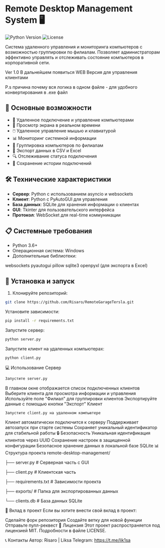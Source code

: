 # Remote Desktop Management System 🖥️

![Python Version](https://img.shields.io/badge/python-3.6+-blue.svg)
![License](https://img.shields.io/badge/license-MIT-green.svg)

Система удаленного управления и мониторинга компьютеров с возможностью группировки по филиалам. Позволяет администраторам эффективно управлять и отслеживать состояние компьютеров в корпоративной сети.


Ver 1.0
В дальнейшем появиться WEB Версия для управления клиентами

P.s причина почему вся логика в одном файле  - для удобного конвертирования в .exe файл
## 🚀 Основные возможности

- 🔄 Удаленное подключение и управление компьютерами
- 📸 Просмотр экрана в реальном времени
- 🖱️ Удаленное управление мышью и клавиатурой
- 📊 Мониторинг системной информации
- 🏢 Группировка компьютеров по филиалам
- 📑 Экспорт данных в CSV и Excel
- 🔍 Отслеживание статуса подключения
- 📝 Сохранение истории подключений

## 🛠️ Технические характеристики

- **Сервер**: Python с использованием asyncio и websockets
- **Клиент**: Python с PyAutoGUI для управления
- **База данных**: SQLite для хранения информации о клиентах
- **GUI**: Tkinter для пользовательского интерфейса
- **Протокол**: WebSocket для real-time коммуникации

## 📋 Системные требования

- Python 3.6+
- Операционная система: Windows
- Дополнительные библиотеки:


websockets pyautogui pillow sqlite3 openpyxl (для экспорта в Excel)


## 🚀 Установка и запуск

1. Клонируйте репозиторий:
```bash
git clone https://github.com/Risaro/RemoteGarageTersla.git
```

Установите зависимости:
```bash
pip install -r requirements.txt
```

Запустите сервер:
```bash
python server.py
```

Запустите клиент на удаленных компьютерах:
```bash
python client.py
```

💻 Использование
Сервер
```bash
Запустите server.py
```
В главном окне отображается список подключенных клиентов
Выберите клиента для просмотра информации и управления
Используйте поле "Филиал" для группировки клиентов
Экспортируйте данные с помощью кнопки "Экспорт"
Клиент
```bash
Запустите client.py на удаленном компьютере
```
Клиент автоматически подключится к серверу
Поддерживает автозапуск при старте системы
Сохраняет уникальный идентификатор для стабильной работы
🔒 Безопасность
Уникальная идентификация клиентов через UUID
Сохранение настроек в защищенной конфигурации
Безопасное хранение данных в локальной базе SQLite
📊 Структура проекта
remote-desktop-management/

├── server.py          # Серверная часть с GUI


├── client.py          # Клиентская часть

├── requirements.txt   # Зависимости проекта

├── exports/          # Папка для экспортированных данных

└── clients.db        # База данных SQLite


🤝 Вклад в проект
Если вы хотите внести свой вклад в проект:

Сделайте форк репозитория
Создайте ветку для новой функции
Отправьте пулл-реквест
📝 Лицензия
Этот проект распространяется под лицензией MIT. Подробности в файле LICENSE.

📞 Контакты
Автор: Risaro | Liksa
Telegram: https://t.me/lik1sa
